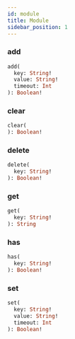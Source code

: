 ```yaml
---
id: module
title: Module
sidebar_position: 1
---
```


### add 

```graphql
add(
  key: String! 
  value: String! 
  timeout: Int 
): Boolean!
```

### clear 

```graphql
clear(
): Boolean!
```

### delete 

```graphql
delete(
  key: String! 
): Boolean!
```

### get 

```graphql
get(
  key: String! 
): String
```

### has 

```graphql
has(
  key: String! 
): Boolean!
```

### set 

```graphql
set(
  key: String! 
  value: String! 
  timeout: Int 
): Boolean!
```

